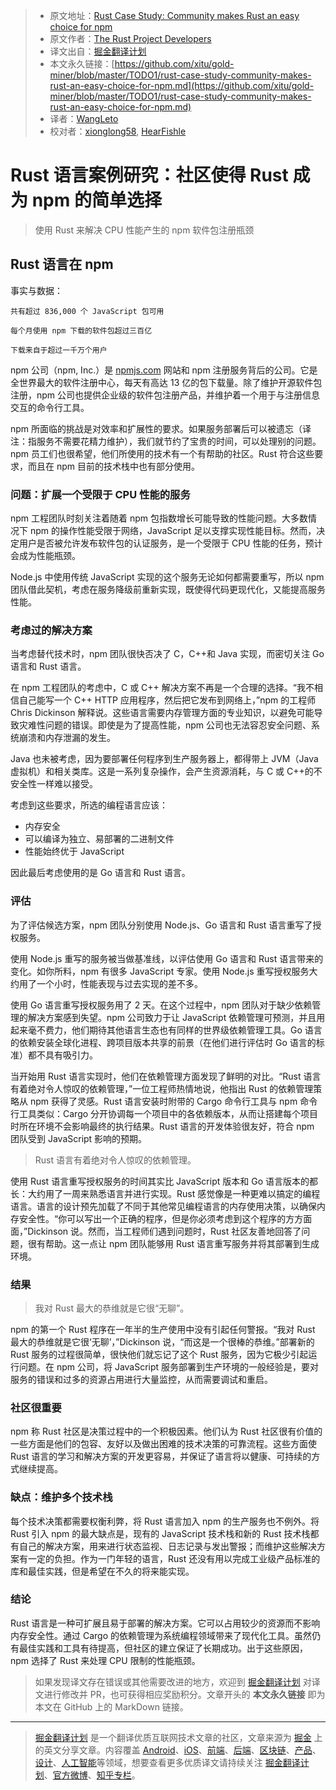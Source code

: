 > * 原文地址：[Rust Case Study: Community makes Rust an easy choice for npm](https://www.rust-lang.org/static/pdfs/Rust-npm-Whitepaper.pdf)
> * 原文作者：[The Rust Project Developers](https://www.rust-lang.org/)
> * 译文出自：[掘金翻译计划](https://github.com/xitu/gold-miner)
> * 本文永久链接：[https://github.com/xitu/gold-miner/blob/master/TODO1/rust-case-study-community-makes-rust-an-easy-choice-for-npm.md](https://github.com/xitu/gold-miner/blob/master/TODO1/rust-case-study-community-makes-rust-an-easy-choice-for-npm.md)
> * 译者：[WangLeto](https://github.com/WangLeto)
> * 校对者：[xionglong58](https://github.com/xionglong58), [HearFishle](https://github.com/HearFishle)


# Rust 语言案例研究：社区使得 Rust 成为 npm 的简单选择

> 使用 Rust 来解决 CPU 性能产生的 npm 软件包注册瓶颈

## Rust 语言在 npm

事实与数据：

```
共有超过 836,000 个 JavaScript 包可用

每个月使用 npm 下载的软件包超过三百亿

下载来自于超过一千万个用户
```

npm 公司（npm, Inc.）是 [npmjs.com](https://www.npmjs.com/) 网站和 npm 注册服务背后的公司。它是全世界最大的软件注册中心，每天有高达 13 亿的包下载量。除了维护开源软件包注册，npm 公司也提供企业级的软件包注册产品，并维护着一个用于与注册信息交互的命令行工具。

npm 所面临的挑战是对效率和扩展性的要求。如果服务部署后可以被遗忘（译注：指服务不需要花精力维护），我们就节约了宝贵的时间，可以处理别的问题。npm 员工们也很希望，他们所使用的技术有一个有帮助的社区。Rust 符合这些要求，而且在 npm 目前的技术栈中也有部分使用。

### 问题：扩展一个受限于 CPU 性能的服务

npm 工程团队时刻关注着随着 npm 包指数增长可能导致的性能问题。大多数情况下 npm 的操作性能受限于网络，JavaScript 足以支撑实现性能目标。然而，决定用户是否被允许发布软件包的认证服务，是一个受限于 CPU 性能的任务，预计会成为性能瓶颈。

Node.js 中使用传统 JavaScript 实现的这个服务无论如何都需要重写，所以 npm 团队借此契机，考虑在服务降级前重新实现，既使得代码更现代化，又能提高服务性能。

### 考虑过的解决方案

当考虑替代技术时，npm 团队很快否决了 C，C++和 Java 实现，而密切关注 Go 语言和 Rust 语言。

在 npm 工程团队的考虑中，C 或 C++ 解决方案不再是一个合理的选择。“我不相信自己能写一个 C++ HTTP 应用程序，然后把它发布到网络上，”npm 的工程师 Chris Dickinson 解释说。这些语言需要内存管理方面的专业知识，以避免可能导致灾难性问题的错误。即使是为了提高性能，npm 公司也无法容忍安全问题、系统崩溃和内存泄漏的发生。

Java 也未被考虑，因为要部署任何程序到生产服务器上，都得带上 JVM（Java 虚拟机）和相关类库。这是一系列复杂操作，会产生资源消耗，与 C 或 C++的不安全性一样难以接受。

考虑到这些要求，所选的编程语言应该：

* 内存安全
* 可以编译为独立、易部署的二进制文件
* 性能始终优于 JavaScript

因此最后考虑使用的是 Go 语言和 Rust 语言。

### 评估

为了评估候选方案，npm 团队分别使用 Node.js、Go 语言和 Rust 语言重写了授权服务。

使用 Node.js 重写的服务被当做基准线，以评估使用 Go 语言和 Rust 语言带来的变化。如你所料，npm 有很多 JavaScript 专家。使用 Node.js 重写授权服务大约用了一个小时，性能表现与过去实现的差不多。

使用 Go 语言重写授权服务用了 2 天。在这个过程中，npm 团队对于缺少依赖管理的解决方案感到失望。npm 公司致力于让 JavaScript 依赖管理可预测，并且用起来毫不费力，他们期待其他语言生态也有同样的世界级依赖管理工具。Go 语言的依赖安装全球化进程、跨项目版本共享的前景（在他们进行评估时 Go 语言的标准）都不具有吸引力。

当开始用 Rust 语言实现时，他们在依赖管理方面发现了鲜明的对比。“Rust 语言有着绝对令人惊叹的依赖管理，”一位工程师热情地说，他指出 Rust 的依赖管理策略从 npm 获得了灵感。Rust 语言安装时附带的 Cargo 命令行工具与 npm 命令行工具类似：Cargo 分开协调每一个项目中的各依赖版本，从而让搭建每个项目时所在环境不会影响最终的执行结果。Rust 语言的开发体验很友好，符合 npm 团队受到 JavaScript 影响的预期。

> Rust 语言有着绝对令人惊叹的依赖管理。

使用 Rust 语言重写授权服务的时间其实比 JavaScript 版本和 Go 语言版本的都长：大约用了一周来熟悉语言并进行实现。Rust 感觉像是一种更难以搞定的编程语言。语言的设计预先加载了不同于其他常见编程语言的内存使用决策，以确保内存安全性。“你可以写出一个正确的程序，但是你必须考虑到这个程序的方方面面，”Dickinson 说。然而，当工程师们遇到问题时，Rust 社区友善地回答了问题，很有帮助。这一点让 npm 团队能够用 Rust 语言重写服务并将其部署到生成环境。

### 结果

> 我对 Rust 最大的恭维就是它很“无聊”。

npm 的第一个 Rust 程序在一年半的生产使用中没有引起任何警报。“我对 Rust 最大的恭维就是它很‘无聊’，”Dickinson 说，“而这是一个很棒的恭维。”部署新的 Rust 服务的过程很简单，很快他们就忘记了这个 Rust 服务，因为它极少引起运行问题。在 npm 公司，将 JavaScript 服务部署到生产环境的一般经验是，要对服务的错误和过多的资源占用进行大量监控，从而需要调试和重启。

### 社区很重要

npm 称 Rust 社区是决策过程中的一个积极因素。他们认为 Rust 社区很有价值的一些方面是他们的包容、友好以及做出困难的技术决策的可靠流程。这些方面使 Rust 语言的学习和解决方案的开发更容易，并保证了语言将以健康、可持续的方式继续提高。

### 缺点：维护多个技术栈

每个技术决策都需要权衡利弊，将 Rust 语言加入 npm 的生产服务也不例外。将 Rust 引入 npm 的最大缺点是，现有的 JavaScript 技术栈和新的 Rust 技术栈都有自己的解决方案，用来进行状态监视、日志记录与发出警报；而维护这些解决方案有一定的负担。作为一门年轻的语言，Rust 还没有用以完成工业级产品标准的库和最佳实践，但是希望在不久的将来能实现。

### 结论

Rust 语言是一种可扩展且易于部署的解决方案。它可以占用较少的资源而不影响内存安全性。通过 Cargo 的依赖管理为系统编程领域带来了现代化工具。虽然仍有最佳实践和工具有待提高，但社区的建立保证了长期成功。出于这些原因，npm 选择了 Rust 来处理 CPU 限制的性能瓶颈。

> 如果发现译文存在错误或其他需要改进的地方，欢迎到 [掘金翻译计划](https://github.com/xitu/gold-miner) 对译文进行修改并 PR，也可获得相应奖励积分。文章开头的 **本文永久链接** 即为本文在 GitHub 上的 MarkDown 链接。

---

> [掘金翻译计划](https://github.com/xitu/gold-miner) 是一个翻译优质互联网技术文章的社区，文章来源为 [掘金](https://juejin.im) 上的英文分享文章。内容覆盖 [Android](https://github.com/xitu/gold-miner#android)、[iOS](https://github.com/xitu/gold-miner#ios)、[前端](https://github.com/xitu/gold-miner#前端)、[后端](https://github.com/xitu/gold-miner#后端)、[区块链](https://github.com/xitu/gold-miner#区块链)、[产品](https://github.com/xitu/gold-miner#产品)、[设计](https://github.com/xitu/gold-miner#设计)、[人工智能](https://github.com/xitu/gold-miner#人工智能)等领域，想要查看更多优质译文请持续关注 [掘金翻译计划](https://github.com/xitu/gold-miner)、[官方微博](http://weibo.com/juejinfanyi)、[知乎专栏](https://zhuanlan.zhihu.com/juejinfanyi)。
